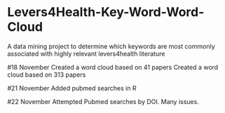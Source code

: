 # Levers4Health-Key-Word-Word-Cloud
A data mining project to determine which keywords are most commonly associated with highly relevant levers4health literature

#18 November 
Created a word cloud based on 41 papers
Created a word cloud based on 313 papers

#21 November
Added pubmed searches in R

#22 November
Attempted Pubmed searches by DOI. Many issues.